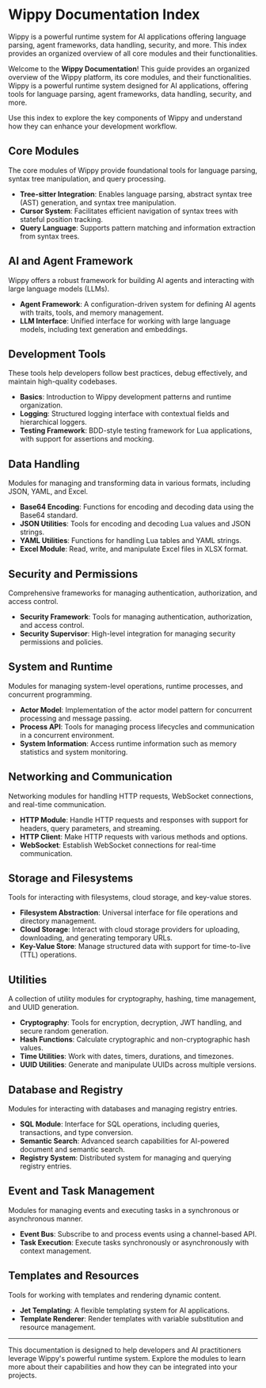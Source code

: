 # Wippy Documentation Index

<tldr>
Wippy is a powerful runtime system for AI applications offering language parsing, agent frameworks, data handling, security, and more. This index provides an organized overview of all core modules and their functionalities.
</tldr>

Welcome to the **Wippy Documentation**! This guide provides an organized overview of the Wippy platform, its core modules, and their functionalities. Wippy is a powerful runtime system designed for AI applications, offering tools for language parsing, agent frameworks, data handling, security, and more.

Use this index to explore the key components of Wippy and understand how they can enhance your development workflow.

## Core Modules

The core modules of Wippy provide foundational tools for language parsing, syntax tree manipulation, and query processing.

- **Tree-sitter Integration**: Enables language parsing, abstract syntax tree (AST) generation, and syntax tree manipulation.
- **Cursor System**: Facilitates efficient navigation of syntax trees with stateful position tracking.
- **Query Language**: Supports pattern matching and information extraction from syntax trees.

## AI and Agent Framework

Wippy offers a robust framework for building AI agents and interacting with large language models (LLMs).

- **Agent Framework**: A configuration-driven system for defining AI agents with traits, tools, and memory management.
- **LLM Interface**: Unified interface for working with large language models, including text generation and embeddings.

## Development Tools

These tools help developers follow best practices, debug effectively, and maintain high-quality codebases.

- **Basics**: Introduction to Wippy development patterns and runtime organization.
- **Logging**: Structured logging interface with contextual fields and hierarchical loggers.
- **Testing Framework**: BDD-style testing framework for Lua applications, with support for assertions and mocking.

## Data Handling

Modules for managing and transforming data in various formats, including JSON, YAML, and Excel.

- **Base64 Encoding**: Functions for encoding and decoding data using the Base64 standard.
- **JSON Utilities**: Tools for encoding and decoding Lua values and JSON strings.
- **YAML Utilities**: Functions for handling Lua tables and YAML strings.
- **Excel Module**: Read, write, and manipulate Excel files in XLSX format.

## Security and Permissions

Comprehensive frameworks for managing authentication, authorization, and access control.

- **Security Framework**: Tools for managing authentication, authorization, and access control.
- **Security Supervisor**: High-level integration for managing security permissions and policies.

## System and Runtime

Modules for managing system-level operations, runtime processes, and concurrent programming.

- **Actor Model**: Implementation of the actor model pattern for concurrent processing and message passing.
- **Process API**: Tools for managing process lifecycles and communication in a concurrent environment.
- **System Information**: Access runtime information such as memory statistics and system monitoring.

## Networking and Communication

Networking modules for handling HTTP requests, WebSocket connections, and real-time communication.

- **HTTP Module**: Handle HTTP requests and responses with support for headers, query parameters, and streaming.
- **HTTP Client**: Make HTTP requests with various methods and options.
- **WebSocket**: Establish WebSocket connections for real-time communication.

## Storage and Filesystems

Tools for interacting with filesystems, cloud storage, and key-value stores.

- **Filesystem Abstraction**: Universal interface for file operations and directory management.
- **Cloud Storage**: Interact with cloud storage providers for uploading, downloading, and generating temporary URLs.
- **Key-Value Store**: Manage structured data with support for time-to-live (TTL) operations.

## Utilities

A collection of utility modules for cryptography, hashing, time management, and UUID generation.

- **Cryptography**: Tools for encryption, decryption, JWT handling, and secure random generation.
- **Hash Functions**: Calculate cryptographic and non-cryptographic hash values.
- **Time Utilities**: Work with dates, timers, durations, and timezones.
- **UUID Utilities**: Generate and manipulate UUIDs across multiple versions.

## Database and Registry

Modules for interacting with databases and managing registry entries.

- **SQL Module**: Interface for SQL operations, including queries, transactions, and type conversion.
- **Semantic Search**: Advanced search capabilities for AI-powered document and semantic search.
- **Registry System**: Distributed system for managing and querying registry entries.

## Event and Task Management

Modules for managing events and executing tasks in a synchronous or asynchronous manner.

- **Event Bus**: Subscribe to and process events using a channel-based API.
- **Task Execution**: Execute tasks synchronously or asynchronously with context management.

## Templates and Resources

Tools for working with templates and rendering dynamic content.

- **Jet Templating**: A flexible templating system for AI applications.
- **Template Renderer**: Render templates with variable substitution and resource management.

---

This documentation is designed to help developers and AI practitioners leverage Wippy's powerful runtime system. Explore the modules to learn more about their capabilities and how they can be integrated into your projects.
